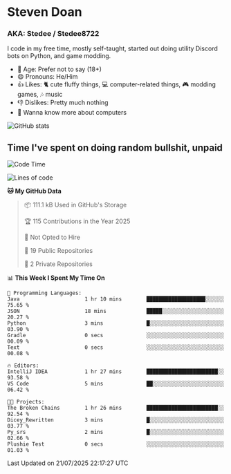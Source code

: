 # Steven Doan
### AKA: Stedee / Stedee8722
I code in my free time, mostly self-taught, started out doing utility Discord bots on Python, and game modding.

- 🤔 Age: Prefer not to say (18+)
- 😄 Pronouns: He/Him
- 👍 Likes: 🐈 cute fluffy things, 💻 computer-related things, 🎮 modding games, 🎶 music
- 👎 Dislikes: Pretty much nothing
- 🥹 Wanna know more about computers

![GitHub stats](https://github-readme-stats-iota-mocha-40.vercel.app/api?username=Stedee8722&show=prs_merged,prs_merged_percentage&show_icons=true&theme=transparent)

## Time I've spent on doing random bullshit, unpaid
<!--START_SECTION:Time I've spent on doing random bullshit, unpaid-->
![Code Time](http://img.shields.io/badge/Code%20Time-299%20hrs%2035%20mins-blue)

![Lines of code](https://img.shields.io/badge/From%20Hello%20World%20I%27ve%20Written-87.0%20thousand%20lines%20of%20code-blue)

**🐱 My GitHub Data** 

> 📦 111.1 kB Used in GitHub's Storage 
 > 
> 🏆 115 Contributions in the Year 2025
 > 
> 🚫 Not Opted to Hire
 > 
> 📜 19 Public Repositories 
 > 
> 🔑 2 Private Repositories 
 > 
📊 **This Week I Spent My Time On** 

```text
💬 Programming Languages: 
Java                     1 hr 10 mins        ███████████████████░░░░░░   75.65 % 
JSON                     18 mins             █████░░░░░░░░░░░░░░░░░░░░   20.27 % 
Python                   3 mins              █░░░░░░░░░░░░░░░░░░░░░░░░   03.90 % 
Gradle                   0 secs              ░░░░░░░░░░░░░░░░░░░░░░░░░   00.09 % 
Text                     0 secs              ░░░░░░░░░░░░░░░░░░░░░░░░░   00.08 % 

🔥 Editors: 
IntelliJ IDEA            1 hr 27 mins        ███████████████████████░░   93.58 % 
VS Code                  5 mins              ██░░░░░░░░░░░░░░░░░░░░░░░   06.42 % 

🐱‍💻 Projects: 
The Broken Chains        1 hr 26 mins        ███████████████████████░░   92.54 % 
Dicey_Rewritten          3 mins              █░░░░░░░░░░░░░░░░░░░░░░░░   03.77 % 
Py_srs                   2 mins              █░░░░░░░░░░░░░░░░░░░░░░░░   02.66 % 
Plushie Test             0 secs              ░░░░░░░░░░░░░░░░░░░░░░░░░   01.03 % 
```


 Last Updated on 21/07/2025 22:17:27 UTC
<!--END_SECTION:Time I've spent on doing random bullshit, unpaid-->
